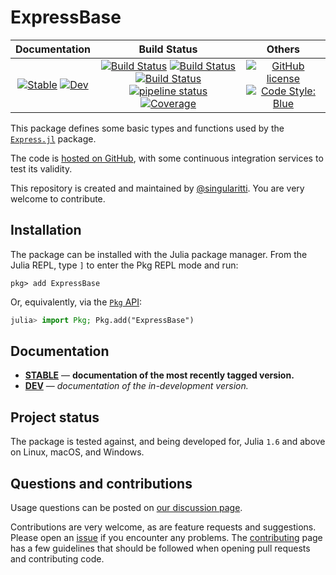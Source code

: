 # ExpressBase

|                                 **Documentation**                                  |                                                                                                 **Build Status**                                                                                                 |                                        **Others**                                         |
| :--------------------------------------------------------------------------------: | :--------------------------------------------------------------------------------------------------------------------------------------------------------------------------------------------------------------: | :---------------------------------------------------------------------------------------: |
| [![Stable][docs-stable-img]][docs-stable-url] [![Dev][docs-dev-img]][docs-dev-url] | [![Build Status][gha-img]][gha-url] [![Build Status][appveyor-img]][appveyor-url] [![Build Status][cirrus-img]][cirrus-url] [![pipeline status][gitlab-img]][gitlab-url] [![Coverage][codecov-img]][codecov-url] | [![GitHub license][license-img]][license-url] [![Code Style: Blue][style-img]][style-url] |

[docs-stable-img]: https://img.shields.io/badge/docs-stable-blue.svg
[docs-stable-url]: https://MineralsCloud.github.io/ExpressBase.jl/stable
[docs-dev-img]: https://img.shields.io/badge/docs-dev-blue.svg
[docs-dev-url]: https://MineralsCloud.github.io/ExpressBase.jl/dev
[gha-img]: https://github.com/MineralsCloud/ExpressBase.jl/workflows/CI/badge.svg
[gha-url]: https://github.com/MineralsCloud/ExpressBase.jl/actions
[appveyor-img]: https://ci.appveyor.com/api/projects/status/github/singularitti/ExpressBase.jl?svg=true
[appveyor-url]: https://ci.appveyor.com/project/singularitti/ExpressBase-jl
[cirrus-img]: https://api.cirrus-ci.com/github/MineralsCloud/ExpressBase.jl.svg
[cirrus-url]: https://cirrus-ci.com/github/MineralsCloud/ExpressBase.jl
[gitlab-img]: https://gitlab.com/singularitti/ExpressBase.jl/badges/master/pipeline.svg
[gitlab-url]: https://gitlab.com/singularitti/ExpressBase.jl/-/pipelines
[codecov-img]: https://codecov.io/gh/MineralsCloud/ExpressBase.jl/branch/master/graph/badge.svg
[codecov-url]: https://codecov.io/gh/MineralsCloud/ExpressBase.jl
[license-img]: https://img.shields.io/github/license/MineralsCloud/ExpressBase.jl
[license-url]: https://github.com/MineralsCloud/ExpressBase.jl/blob/master/LICENSE
[style-img]: https://img.shields.io/badge/code%20style-blue-4495d1.svg
[style-url]: https://github.com/invenia/BlueStyle

This package defines some basic types and functions used by the
[`Express.jl`](https://github.com/MineralsCloud/Express.jl) package.

The code is [hosted on GitHub](https://github.com/MineralsCloud/ExpressBase.jl),
with some continuous integration services to test its validity.

This repository is created and maintained by [@singularitti](https://github.com/singularitti).
You are very welcome to contribute.

## Installation

The package can be installed with the Julia package manager.
From the Julia REPL, type `]` to enter the Pkg REPL mode and run:

```
pkg> add ExpressBase
```

Or, equivalently, via the [`Pkg` API](https://pkgdocs.julialang.org/v1/getting-started/):

```julia
julia> import Pkg; Pkg.add("ExpressBase")
```

## Documentation

- [**STABLE**][docs-stable-url] — **documentation of the most recently tagged version.**
- [**DEV**][docs-dev-url] — _documentation of the in-development version._

## Project status

The package is tested against, and being developed for, Julia `1.6` and above on Linux,
macOS, and Windows.

## Questions and contributions

Usage questions can be posted on [our discussion page][discussions-url].

Contributions are very welcome, as are feature requests and suggestions. Please open an
[issue][issues-url] if you encounter any problems. The [contributing](@ref) page has
a few guidelines that should be followed when opening pull requests and contributing code.

[discussions-url]: https://github.com/MineralsCloud/ExpressBase.jl/discussions
[issues-url]: https://github.com/MineralsCloud/ExpressBase.jl/issues
[contrib-url]: https://github.com/MineralsCloud/ExpressBase.jl/discussions
